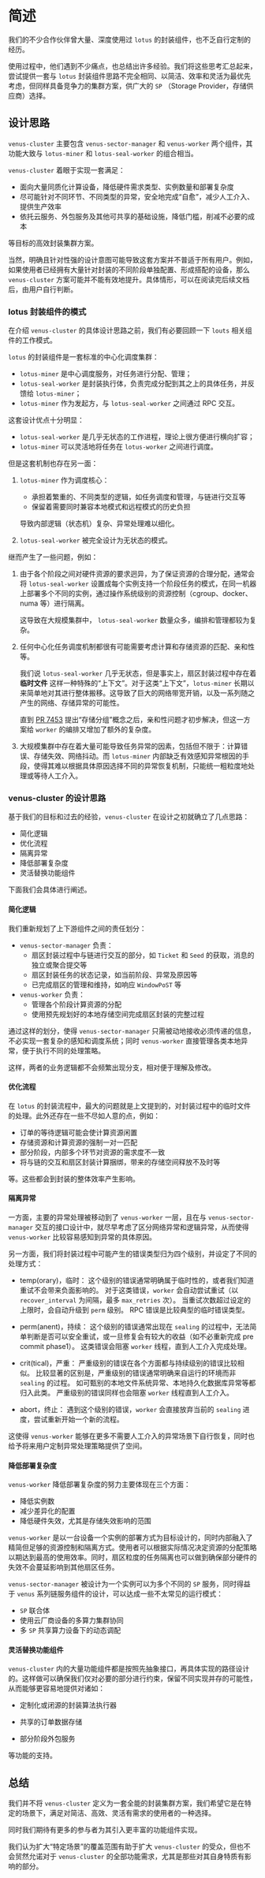 # 简述

我们的不少合作伙伴曾大量、深度使用过 `lotus` 的封装组件，也不乏自行定制的经历。

使用过程中，他们遇到不少痛点，也总结出许多经验。我们将这些思考汇总起来，尝试提供一套与 `lotus` 封装组件思路不完全相同、以简洁、效率和灵活为最优先考虑，但同样具备竞争力的集群方案，供广大的 `SP` （Storage Provider，存储供应商）选择。



## 设计思路

`venus-cluster` 主要包含 `venus-sector-manager` 和 `venus-worker` 两个组件，其功能大致与 `lotus-miner` 和 `lotus-seal-worker` 的组合相当。



`venus-cluster` 着眼于实现一套满足：

- 面向大量同质化计算设备，降低硬件需求类型、实例数量和部署复杂度
- 尽可能针对不同环节、不同类型的异常，安全地完成“自愈”，减少人工介入、提供生产效率
- 依托云服务、外包服务及其他可共享的基础设施，降低门槛，削减不必要的成本

等目标的高效封装集群方案。



当然，明确且针对性强的设计意图可能导致这套方案并不普适于所有用户。例如，如果使用者已经拥有大量针对封装的不同阶段单独配置、形成搭配的设备，那么 `venus-cluster` 方案可能并不能有效地提升。具体情形，可以在阅读完后续文档后，由用户自行判断。



### lotus 封装组件的模式

在介绍 `venus-cluster` 的具体设计思路之前，我们有必要回顾一下 `louts` 相关组件的工作模式。

`lotus` 的封装组件是一套标准的中心化调度集群：

- `lotus-miner` 是中心调度服务，对任务进行分配、管理；
- `lotus-seal-worker` 是封装执行体，负责完成分配到其之上的具体任务，并反馈给 `lotus-miner`；
- `lotus-miner` 作为发起方，与 `lotus-seal-worker` 之间通过 RPC 交互。



这套设计优点十分明显：

- `lotus-seal-worker` 是几乎无状态的工作进程，理论上很方便进行横向扩容；
- `lotus-miner` 可以灵活地将任务在 `lotus-worker` 之间进行调度。



但是这套机制也存在另一面：

1. `lotus-miner` 作为调度核心：

   - 承担着繁重的、不同类型的逻辑，如任务调度和管理，与链进行交互等
   - 保留着需要同时兼容本地模式和远程模式的历史负担

   导致内部逻辑（状态机）复杂、异常处理难以细化。

2. `lotus-seal-worker` 被完全设计为无状态的模式。



继而产生了一些问题，例如：

1. 由于各个阶段之间对硬件资源的要求迥异，为了保证资源的合理分配，通常会将 `lotus-seal-worker` 设置成每个实例支持一个阶段任务的模式，在同一机器上部署多个不同的实例，通过操作系统级别的资源控制（cgroup、docker、numa 等）进行隔离。

   这导致在大规模集群中， `lotus-seal-worker` 数量众多，编排和管理都较为复杂。

2. 任何中心化任务调度机制都很有可能需要考虑计算和存储资源的匹配、亲和性等。

   我们说 `lotus-seal-worker` 几乎无状态，但是事实上，扇区封装过程中存在着 **临时文件** 这样一种特殊的“上下文”。对于这类“上下文”，`lotus-miner` 长期以来简单地对其进行整体搬移。这导致了巨大的网络带宽开销，以及一系列随之产生的网络、存储异常的可能性。

   直到 [PR 7453](https://github.com/filecoin-project/lotus/pull/7453) 提出“存储分组”概念之后，亲和性问题才初步解决，但这一方案给 `worker` 的编排又增加了额外的复杂度。

3. 大规模集群中存在着大量可能导致任务异常的因素，包括但不限于：计算错误、存储失效、网络抖动。而 `lotus-miner` 内部缺乏有效感知异常根因的手段，使得其难以根据具体原因选择不同的异常恢复机制，只能统一粗粒度地处理或等待人工介入。



### venus-cluster 的设计思路

基于我们的目标和过去的经验，`venus-cluster` 在设计之初就确立了几点思路：

- 简化逻辑
- 优化流程
- 隔离异常
- 降低部署复杂度
- 灵活替换功能组件



下面我们会具体进行阐述。



#### 简化逻辑

我们重新规划了上下游组件之间的责任划分：

- `venus-sector-manager` 负责：
  - 扇区封装过程中与链进行交互的部分，如 `Ticket` 和 `Seed` 的获取，消息的独立或聚合提交等
  - 扇区封装任务的状态记录，如当前阶段、异常及原因等
  - 已完成扇区的管理和维持，如响应 `WindowPoST` 等
- `venus-worker` 负责：
  - 管理各个阶段计算资源的分配
  - 使用预先规划好的本地存储空间完成扇区封装的完整过程



通过这样的划分，使得 `venus-sector-manager` 只需被动地接收必须传递的信息，不必实现一套复杂的感知和调度系统；同时 `venus-worker` 直接管理各类本地异常，便于执行不同的处理策略。

这样，两者的业务逻辑都不会频繁出现分支，相对便于理解及修改。



#### 优化流程

在 `lotus` 的封装流程中，最大的问题就是上文提到的，对封装过程中的临时文件的处理。此外还存在一些不尽如人意的点，例如：

- 订单的等待逻辑可能会使计算资源闲置
- 存储资源和计算资源的强制一对一匹配
- 部分阶段，内部多个环节对资源的需求度不一致
- 将与链的交互和扇区封装计算捆绑，带来的存储空间释放不及时等

等。这些都会到封装的整体效率产生影响。



#### 隔离异常

一方面，主要的异常处理被移动到了 `venus-worker` 一层，且在与 `venus-sector-manager` 交互的接口设计中，就尽早考虑了区分网络异常和逻辑异常，从而使得 `venus-worker` 比较容易感知到异常的具体原因。

另一方面，我们将封装过程中可能产生的错误类型归为四个级别，并设定了不同的处理方式：

- temp(orary)，临时：
  这个级别的错误通常明确属于临时性的，或者我们知道重试不会带来负面影响的。
  对于这类错误，`worker` 会自动尝试重试（以 `recover_interval` 为间隔，最多 `max_retries` 次）。
  当重试次数超过设定的上限时，会自动升级到 `perm` 级别。
  RPC 错误是比较典型的临时错误类型。

- perm(anent)，持续：
  这个级别的错误通常出现在 `sealing` 的过程中，无法简单判断是否可以安全重试，或一旦修复会有较大的收益（如不必重新完成 pre commit phase1）。
  这类错误会阻塞 `worker` 线程，直到人工介入完成处理。

- crit(tical)，严重：
  严重级别的错误在各个方面都与持续级别的错误比较相似。
  比较显著的区别是，严重级别的错误通常明确来自运行的环境而非 `sealing` 的过程。
  如可甄别的本地文件系统异常、本地持久化数据库异常等都归入此类。
  严重级别的错误同样也会阻塞 `worker` 线程直到人工介入。


- abort，终止：
  遇到这个级别的错误，`worker` 会直接放弃当前的 `sealing` 进度，尝试重新开始一个新的流程。



这使得 `venus-worker` 能够在更多不需要人工介入的异常场景下自行恢复，同时也给予将来用户定制异常处理策略提供了空间。



#### 降低部署复杂度

`venus-worker` 降低部署复杂度的努力主要体现在三个方面：

- 降低实例数
- 减少差异化的配置
- 降低硬件失效，尤其是存储失效影响的范围



`venus-worker` 是以一台设备一个实例的部署方式为目标设计的，同时内部融入了精简但足够的资源控制和隔离方式。使用者可以根据实际情况决定资源的分配策略以期达到最高的使用效率。同时，扇区粒度的任务隔离也可以做到确保部分硬件的失效不会蔓延影响到其他扇区任务。



`venus-sector-manager` 被设计为一个实例可以为多个不同的 `SP` 服务，同时得益于 `venus` 系列链服务组件的设计，可以达成一些不太常见的运行模式：

- `SP` 联合体
- 使用云厂商设备的多算力集群协同
- 多 `SP` 共享算力设备下的动态调配



#### 灵活替换功能组件

`venus-cluster` 内的大量功能组件都是按照先抽象接口，再具体实现的路径设计的。这样做可以确保我们仅对必要的部分进行约束，保留不同实现并存的可能性，从而能够更容易地提供对诸如：

- 定制化或闭源的封装算法执行器

- 共享的订单数据存储
- 部分阶段外包服务

等功能的支持。





## 总结

我们并不将 `venus-cluster` 定义为一套全能的封装集群方案，我们希望它是在特定的场景下，满足对简洁、高效、灵活有需求的使用者的一种选择。

同时我们期待有更多的参与者为其引入更丰富的功能组件实现。

我们认为扩大“特定场景”的覆盖范围有助于扩大 `venus-cluster` 的受众，但也不会贸然允诺对于 `venus-cluster` 的全部功能需求，尤其是那些对其自身特质有影响的部分。
